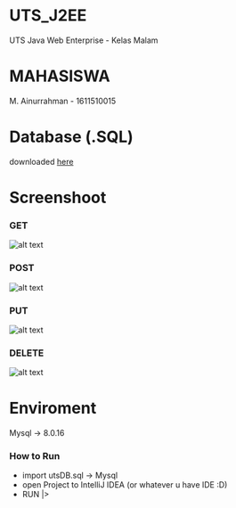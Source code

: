 # UTS_J2EE
UTS Java Web Enterprise - Kelas Malam

# MAHASISWA
M. Ainurrahman - 1611510015

# Database (.SQL)
downloaded [here](https://github.com/enobyte/UTS_J2EE/blob/master/utsDB.sql)

# Screenshoot

### GET
![alt text](https://github.com/enobyte/UTS_J2EE/blob/master/screenshoot/GET.png)

### POST 
![alt text](https://github.com/enobyte/UTS_J2EE/blob/master/screenshoot/POST.png)

### PUT 
![alt text](https://github.com/enobyte/UTS_J2EE/blob/master/screenshoot/PUT.png)

### DELETE 
![alt text](https://github.com/enobyte/UTS_J2EE/blob/master/screenshoot/DELETE.png)

# Enviroment
Mysql -> 8.0.16

### How to Run
- import utsDB.sql -> Mysql
- open Project to IntelliJ IDEA (or whatever u have IDE :D)
- RUN |> 
